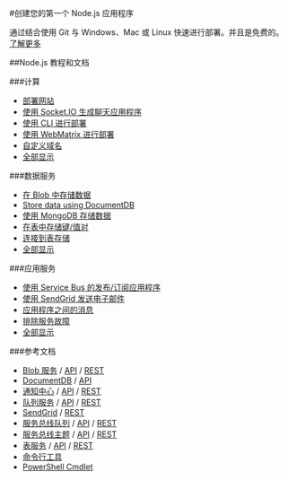 <properties 
pageTitle="Windows Azure 开发人员中心：NODEJS" 
description="" 
services="NODEJS" 
documentationCenter="Develop" 
authors="" 
manager="Tiffena" 
editor="Eric Chen" />

#创建您的第一个 Node.js 应用程序

通过结合使用 Git 与 Windows、Mac 或 Linux 快速进行部署。并且是免费的。
[了解更多](/zh-cn/documentation/articles/web-sites-nodejs-develop-deploy-mac/)

##Node.js 教程和文档

###计算

- [部署网站](/zh-cn/documentation/articles/web-sites-nodejs-develop-deploy-mac/)
- [使用 Socket.IO 生成聊天应用程序](/zh-cn/documentation/articles/web-sites-nodejs-chat-app-socketio/)
- [使用 CLI 进行部署](/zh-cn/documentation/articles/xplat-cli/)
- [使用 WebMatrix 进行部署](/zh-cn/documentation/articles/web-sites-nodejs-use-webmatrix/)
- [自定义域名](/zh-cn/documentation/articles/web-sites-custom-domain-name/)
- [全部显示](/zh-cn/develop/nodejs/compute/)  

###数据服务

- [在 Blob 中存储数据](/zh-cn/documentation/articles/storage-nodejs-how-to-use-blob-storage/)
- [Store data using DocumentDB](/zh-cn/documentation/articles/documentdb-nodejs-application/)
- [使用 MongoDB 存储数据](/zh-cn/documentation/articles/store-mongolab-web-sites-nodejs-store-data-mongodb/)
- [在表中存储键/值对](/zh-cn/documentation/articles/storage-nodejs-how-to-use-table-storage/)
- [连接到表存储](/zh-cn/documentation/articles/storage-nodejs-use-table-storage-web-site/)
- [全部显示](/zh-cn/develop/nodejs/data/)
  
###应用服务

-  [使用 Service Bus 的发布/订阅应用程序](/zh-cn/documentation/articles/service-bus-nodejs-how-to-use-topics-subscriptions/)
- [使用 SendGrid 发送电子邮件](/zh-cn/documentation/articles/store-sendgrid-nodejs-how-to-send-email/)
- [应用程序之间的消息](/zh-cn/documentation/articles/storage-nodejs-how-to-use-queues/)
- [排除服务故障](/zh-cn/documentation/articles/best-practices-troubleshooting/#PlatformServices)
- [全部显示](/zh-cn/develop/nodejs/app-services/)

###参考文档

- [Blob 服务](/zh-cn/documentation/articles/storage-nodejs-how-to-use-blob-storage/) / [API](http://go.microsoft.com/fwlink/?linkid=401539&clcid=0x804) / [REST](http://msdn.microsoft.com/zh-cn/library/azure/dd179355)
- [DocumentDB](/zh-cn/documentation/articles/documentdb-nodejs-application/) / [API](http://dl.windowsazure.com/documentdb/nodedocs/)
- [通知中心](/zh-cn/documentation/articles/notification-hubs-nodejs-how-to-use-notification-hubs/) / [API](http://dl.windowsazure.com/nodedocs/NotificationHubService.html) / [REST](http://msdn.microsoft.com/zh-cn/library/azure/dn223264.aspx)
- [队列服务](/zh-cn/documentation/articles/storage-nodejs-how-to-use-queues/) / [API](http://go.microsoft.com/fwlink/?linkid=401540&clcid=0x804) / [REST](http://msdn.microsoft.com/zh-cn/library/azure/dd179355)
- [SendGrid](/zh-cn/documentation/articles/store-sendgrid-nodejs-how-to-send-email/) / [REST](http://sendgrid.com/docs/API_Reference/index.html)
- [服务总线队列](/zh-cn/documentation/articles/service-bus-nodejs-how-to-use-queues/) / [API](http://dl.windowsazure.com/nodedocs/ServiceBusService.html) / [REST](http://msdn.microsoft.com/zh-cn/library/azure/hh780717)
- [服务总线主题](/zh-cn/documentation/articles/service-bus-nodejs-how-to-use-topics-subscriptions/) / [API](http://dl.windowsazure.com/nodedocs/ServiceBusService.html) / [REST](http://msdn.microsoft.com/zh-cn/library/azure/hh780717)
- [表服务](/zh-cn/documentation/articles/storage-nodejs-how-to-use-table-storage/) / [API](http://go.microsoft.com/fwlink/?linkid=401538&clcid=0x804) / [REST](http://msdn.microsoft.com/zh-cn/library/azure/dd179355)
- [命令行工具](/zh-cn/documentation/articles/xplat-cli/)
- [PowerShell Cmdlet](/zh-cn/documentation/articles/install-configure-powershell/)


